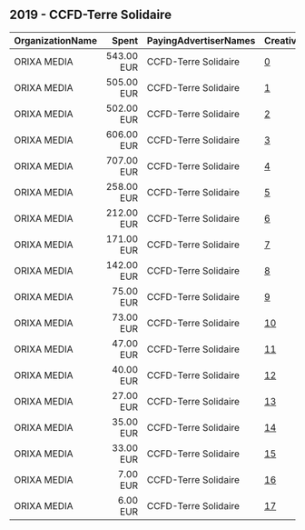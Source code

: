 ## 2019 - CCFD-Terre Solidaire 
|OrganizationName|Spent|PayingAdvertiserNames|CreativeUrls|Impressions|Genders|AgeBrackets|CountryCodes|BillingAddresses|CandidateBallotInformation|
|:---|---:|:---|:---|---:|:---|:---|:---|:---|:---|
|ORIXA MEDIA|543.00 EUR|CCFD-Terre Solidaire|[0](https://www.snap.com/political-ads/asset/fb0ddb1a8f0c6315daf9cfad0f6a4768c6bdf21185968cdd1985c55b45e5ba56?mediaType=mp4)|757,891||17+|france|"79 Boulevard Richard Lenoir,PARIS,75011,FR"||
|ORIXA MEDIA|505.00 EUR|CCFD-Terre Solidaire|[1](https://www.snap.com/political-ads/asset/fb0ddb1a8f0c6315daf9cfad0f6a4768c6bdf21185968cdd1985c55b45e5ba56?mediaType=mp4)|646,878||17+|france|"79 Boulevard Richard Lenoir,PARIS,75011,FR"||
|ORIXA MEDIA|502.00 EUR|CCFD-Terre Solidaire|[2](https://www.snap.com/political-ads/asset/b416b90166c1b8bf4397b4c41ce3f7f0b8efe61191b3cd7fcba222302d577eba?mediaType=mp4)|636,138||17+|france|"79 Boulevard Richard Lenoir,PARIS,75011,FR"||
|ORIXA MEDIA|606.00 EUR|CCFD-Terre Solidaire|[3](https://www.snap.com/political-ads/asset/228c67c87e61257b6e3da34f161a9c20cf2548f0a2cf0b48284a95b6861e6d57?mediaType=mp4)|561,744||17+|france|"79 Boulevard Richard Lenoir,PARIS,75011,FR"||
|ORIXA MEDIA|707.00 EUR|CCFD-Terre Solidaire|[4](https://www.snap.com/political-ads/asset/b416b90166c1b8bf4397b4c41ce3f7f0b8efe61191b3cd7fcba222302d577eba?mediaType=mp4)|469,173||17+|france|"79 Boulevard Richard Lenoir,PARIS,75011,FR"||
|ORIXA MEDIA|258.00 EUR|CCFD-Terre Solidaire|[5](https://www.snap.com/political-ads/asset/228c67c87e61257b6e3da34f161a9c20cf2548f0a2cf0b48284a95b6861e6d57?mediaType=mp4)|341,855||17+|france|"79 Boulevard Richard Lenoir,PARIS,75011,FR"||
|ORIXA MEDIA|212.00 EUR|CCFD-Terre Solidaire|[6](https://www.snap.com/political-ads/asset/fb0ddb1a8f0c6315daf9cfad0f6a4768c6bdf21185968cdd1985c55b45e5ba56?mediaType=mp4)|248,614||17+|france|"79 Boulevard Richard Lenoir,PARIS,75011,FR"||
|ORIXA MEDIA|171.00 EUR|CCFD-Terre Solidaire|[7](https://www.snap.com/political-ads/asset/b416b90166c1b8bf4397b4c41ce3f7f0b8efe61191b3cd7fcba222302d577eba?mediaType=mp4)|221,048||17+|france|"79 Boulevard Richard Lenoir,PARIS,75011,FR"||
|ORIXA MEDIA|142.00 EUR|CCFD-Terre Solidaire|[8](https://www.snap.com/political-ads/asset/228c67c87e61257b6e3da34f161a9c20cf2548f0a2cf0b48284a95b6861e6d57?mediaType=mp4)|136,667||17+|france|"79 Boulevard Richard Lenoir,PARIS,75011,FR"||
|ORIXA MEDIA|75.00 EUR|CCFD-Terre Solidaire|[9](https://www.snap.com/political-ads/asset/228c67c87e61257b6e3da34f161a9c20cf2548f0a2cf0b48284a95b6861e6d57?mediaType=mp4)|102,717||17+|france|"79 Boulevard Richard Lenoir,PARIS,75011,FR"||
|ORIXA MEDIA|73.00 EUR|CCFD-Terre Solidaire|[10](https://www.snap.com/political-ads/asset/b416b90166c1b8bf4397b4c41ce3f7f0b8efe61191b3cd7fcba222302d577eba?mediaType=mp4)|77,658||16+|france|"79 Boulevard Richard Lenoir,PARIS,75011,FR"||
|ORIXA MEDIA|47.00 EUR|CCFD-Terre Solidaire|[11](https://www.snap.com/political-ads/asset/fb0ddb1a8f0c6315daf9cfad0f6a4768c6bdf21185968cdd1985c55b45e5ba56?mediaType=mp4)|70,152||17+|france|"79 Boulevard Richard Lenoir,PARIS,75011,FR"||
|ORIXA MEDIA|40.00 EUR|CCFD-Terre Solidaire|[12](https://www.snap.com/political-ads/asset/228c67c87e61257b6e3da34f161a9c20cf2548f0a2cf0b48284a95b6861e6d57?mediaType=mp4)|43,844||16+|france|"79 Boulevard Richard Lenoir,PARIS,75011,FR"||
|ORIXA MEDIA|27.00 EUR|CCFD-Terre Solidaire|[13](https://www.snap.com/political-ads/asset/b416b90166c1b8bf4397b4c41ce3f7f0b8efe61191b3cd7fcba222302d577eba?mediaType=mp4)|41,638||17+|france|"79 Boulevard Richard Lenoir,PARIS,75011,FR"||
|ORIXA MEDIA|35.00 EUR|CCFD-Terre Solidaire|[14](https://www.snap.com/political-ads/asset/b416b90166c1b8bf4397b4c41ce3f7f0b8efe61191b3cd7fcba222302d577eba?mediaType=mp4)|41,089||17+|france|"79 Boulevard Richard Lenoir,PARIS,75011,FR"||
|ORIXA MEDIA|33.00 EUR|CCFD-Terre Solidaire|[15](https://www.snap.com/political-ads/asset/fb0ddb1a8f0c6315daf9cfad0f6a4768c6bdf21185968cdd1985c55b45e5ba56?mediaType=mp4)|36,880||16+|france|"79 Boulevard Richard Lenoir,PARIS,75011,FR"||
|ORIXA MEDIA|7.00 EUR|CCFD-Terre Solidaire|[16](https://www.snap.com/political-ads/asset/fb0ddb1a8f0c6315daf9cfad0f6a4768c6bdf21185968cdd1985c55b45e5ba56?mediaType=mp4)|12,038||17+|france|"79 Boulevard Richard Lenoir,PARIS,75011,FR"||
|ORIXA MEDIA|6.00 EUR|CCFD-Terre Solidaire|[17](https://www.snap.com/political-ads/asset/228c67c87e61257b6e3da34f161a9c20cf2548f0a2cf0b48284a95b6861e6d57?mediaType=mp4)|10,329||17+|france|"79 Boulevard Richard Lenoir,PARIS,75011,FR"||
